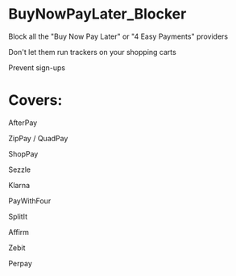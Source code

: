 # BuyNowPayLater_Blocker
Block all the "Buy Now Pay Later" or "4 Easy Payments" providers

Don't let them run trackers on your shopping carts

Prevent sign-ups

# Covers:

AfterPay

ZipPay / QuadPay

ShopPay

Sezzle

Klarna

PayWithFour

SplitIt

Affirm

Zebit

Perpay
